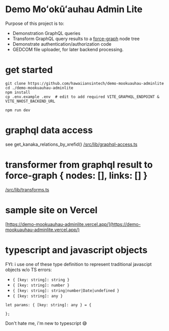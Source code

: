 # Demo Moʻokūʻauhau Admin Lite

Purpose of this project is to:

- Demonstration GraphQL queries
- Transform GraphQL query results to a [force-graph](https://github.com/vasturiano/force-graph) node tree
- Demonstrate authentication/authorization code
- GEDCOM file uploader, for later backend processing.

# get started

```
git clone https://github.com/hawaiiansintech/demo-mookuauhau-adminlite
cd ./demo-mookuauhau-adminlite
npm install
cp .env.example .env  # edit to add required VITE_GRAPHQL_ENDPOINT & VITE_NHOST_BACKEND_URL

npm run dev
```

# graphql data access

see get_kanaka_relations_by_xrefid()
[/src/lib/graphql-access.ts](../main/src/lib/graphql-access.ts)

# transformer from graphql result to force-graph { nodes: [], links: [] }

[/src/lib/transforms.ts](../main/src/lib/transforms.ts)

# sample site on Vercel

[https://demo-mookuauhau-adminlite.vercel.app/](https://demo-mookuauhau-adminlite.vercel.app/)

# typescript and javascript objects

FYI: i use one of these type definition to represent traditional javascipt objects w/o TS errors:

- `{ [key: string]: string }`
- `{ [key: string]: number }`
- `{ [key: string]: string|number|Date|undefined }`
- `{ [key: string]: any }`

```
let params: { [key: string]: any } = {

};
```

Don't hate me, i'm new to typescript 😅

